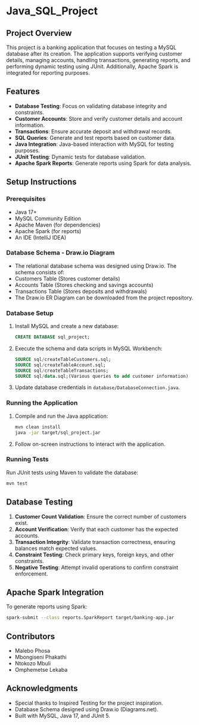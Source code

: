 # Java_SQL_Project


## Project Overview
This project is a banking application that focuses on testing a MySQL database after its creation. The application supports verifying customer details, managing accounts, handling transactions, generating reports, and performing dynamic testing using JUnit. Additionally, Apache Spark is integrated for reporting purposes.

## Features
- **Database Testing**: Focus on validating database integrity and constraints.
- **Customer Accounts**: Store and verify customer details and account information.
- **Transactions**: Ensure accurate deposit and withdrawal records.
- **SQL Queries**: Generate and test reports based on customer data.
- **Java Integration**: Java-based interaction with MySQL for testing purposes.
- **JUnit Testing**: Dynamic tests for database validation.
- **Apache Spark Reports**: Generate reports using Spark for data analysis.

## Setup Instructions
### Prerequisites
- Java 17+
- MySQL Community Edition
- Apache Maven (for dependencies)
- Apache Spark (for reports)
- An IDE (IntelliJ IDEA)

 ### Database Schema - Draw.io Diagram
- The relational database schema was designed using Draw.io. The schema consists of:
- Customers Table (Stores customer details)
- Accounts Table (Stores checking and savings accounts)
- Transactions Table (Stores deposits and withdrawals)
- The Draw.io ER Diagram can be downloaded from the project repository. 

### Database Setup
1. Install MySQL and create a new database:
   ```sql
   CREATE DATABASE sql_project;
   ```
2. Execute the schema and data scripts in MySQL Workbench:
   ```sql
   SOURCE sql/createTableCustomers.sql;
   SOURCE sql/createTableAccount.sql;
   SOURCE sql/createTableTransactions;
   SOURCE sql/data.sql;(Various queries to add customer information)
   ```
3. Update database credentials in `database/DatabaseConnection.java`.

### Running the Application
1. Compile and run the Java application:
   ```sh
   mvn clean install
   java -jar target/sql_project.jar
   ```
2. Follow on-screen instructions to interact with the application.

### Running Tests
Run JUnit tests using Maven to validate the database:
```sh
mvn test
```

## Database Testing
1. **Customer Count Validation**: Ensure the correct number of customers exist.
2. **Account Verification**: Verify that each customer has the expected accounts.
3. **Transaction Integrity**: Validate transaction correctness, ensuring balances match expected values.
4. **Constraint Testing**: Check primary keys, foreign keys, and other constraints.
5. **Negative Testing**: Attempt invalid operations to confirm constraint enforcement.

## Apache Spark Integration
To generate reports using Spark:
```sh
spark-submit --class reports.SparkReport target/banking-app.jar
```

## Contributors
- Malebo Phosa
- Mbongiseni Phakathi
- Ntokozo Mbuli
- Omphemetse Lekaba

## Acknowledgments
- Special thanks to Inspired Testing for the project inspiration.
- Database Schema designed using Draw.io (Diagrams.net).
- Built with MySQL, Java 17, and JUnit 5.

  

